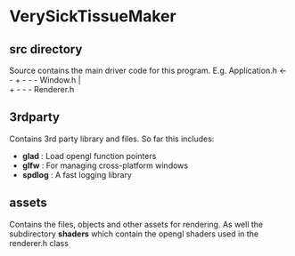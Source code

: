 # VerySickTissueMaker

## src directory
Source contains the main driver code for this program. E.g.   Application.h   <- - +  - - - Window.h
                                                                                   |   
                                                                                   +  - - - Renderer.h

## 3rdparty
Contains 3rd party library and files.
So far this includes:
- __glad__ : Load opengl function pointers 
- __glfw__ : For managing cross-platform windows
- __spdlog__ : A fast logging library

## assets
Contains the files, objects and other assets for rendering.
As well the subdirectory __shaders__ which contain the opengl shaders used in the renderer.h class
